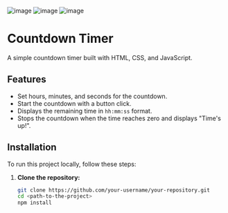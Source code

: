 ![image](https://github.com/user-attachments/assets/5035e9b8-d4d4-4641-98a4-66a6e188e17f)
![image](https://github.com/user-attachments/assets/47edc48d-841d-4ff6-b634-ae5d167d0e08)
![image](https://github.com/user-attachments/assets/5bb72665-6f84-4ccb-ba8a-461cc4cfa95f)


# Countdown Timer

A simple countdown timer built with HTML, CSS, and JavaScript.

## Features

- Set hours, minutes, and seconds for the countdown.
- Start the countdown with a button click.
- Displays the remaining time in `hh:mm:ss` format.
- Stops the countdown when the time reaches zero and displays "Time's up!".

## Installation

To run this project locally, follow these steps:

1. **Clone the repository:**

   ```sh
   git clone https://github.com/your-username/your-repository.git
   cd <path-to-the-project>
   npm install
   ```
